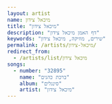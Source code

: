 ```yaml
---
layout: artist
name: מיכאל צידון
title: "מיכאל צידון"
description: "דף האמן מיכאל צידון"
keywords: "שירים, מוזיקה, מיכאל צידון"
permalink: /artists/מיכאל-צידון/
redirect_from:
  - /artists/list/מיכאל צידון
songs:
  - number: "32895"
    name: "ברכת כהנים"
    album: "סינגלים"
    artist: "מיכאל צידון"
---
```

